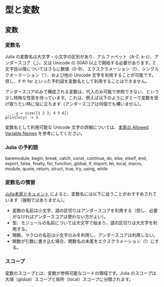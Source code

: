 # 型と変数

## 変数

### 変数名
Julia の変数名は大文字・小文字の区別があり、アルファベット（A-Z, a-z）、アンダースコア（\_）、又は Unicode の 00A0 以上で開始する必要があります。2文字目以降についてはさらに数値（0-9）、エクスクラメーション（!）、シングルクオーテーション（'）、および他の Unicode 文字を利用することが可能です。但し、if や for といった予約語を変数名として利用することはできません。

アンダースコアのみで構成される変数は、代入のみ可能で参照できない、という少し特殊な性質を持っています。これは、例えば以下のようにダミーで変数を受け取りたい時に役に立ちます（アンダースコアは何個でも構いません）。
```
___, y = size([1 2 3; 4 5 6])
println(y) -> 3
```

変数名として利用可能な Unicode 文字の詳細については、[本家の Allowed Variable Names](https://docs.julialang.org/en/v1/manual/variables/#man-allowed-variable-names) を参考にしてください。

### Julia の予約語
baremodule, begin, break, catch, const, continue, do, else, elseif, end, export, false, finally, for, function, global, if, import, let, local, macro, module, quote, return, struct, true, try, using, while

<!--
### 組み込み変数

-->

### 変数名の慣習
[Julia本家ドキュメント](https://docs.julialang.org/en/v1/manual/variables/#Stylistic-Conventions) によると、変数名には以下に従うことがおすすめされています（強制ではありません）。
- 変数の名前は小文字、語の区切りはアンダースコアを利用する（但し、必要がなければアンダースコアは使わない方がよい）。
- 型、モジュールの名前については大文字で始まり、語の区切りは大文字を利用する。
- 関数、マクロの名前は小文字のみを利用し、アンダースコアは利用しない。
- 関数が引数に書き込む場合、関数名の末尾をエクスクラメーション（!）にする。

<!--
疑問：関数も変数名と同じルールなのか？
-->

### スコープ
変数のスコープとは、変数が参照可能なコードの領域です。Julia のスコープは大域（global）スコープと局所（local）スコープに分類されます。


<!--
TODO:
hard/soft scope
https://docs.julialang.org/en/v1/manual/variables-and-scoping/
-->

